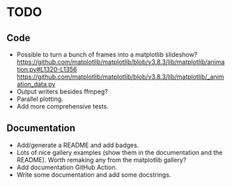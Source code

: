 # TODO

## Code

* Possible to turn a bunch of frames into a matplotlib slideshow?
  https://github.com/matplotlib/matplotlib/blob/v3.8.3/lib/matplotlib/animation.py#L1320-L1356
  https://github.com/matplotlib/matplotlib/blob/v3.8.3/lib/matplotlib/_animation_data.py
* Output writers besides ffmpeg?
* Parallel plotting.
* Add more comprehensive tests.

## Documentation

* Add/generate a README and add badges.
* Lots of nice gallery examples (show them in the documentation and the README). Worth remaking any from the matplotlib gallery?
* Add documentation GitHub Action.
* Write some documentation and add some docstrings.
